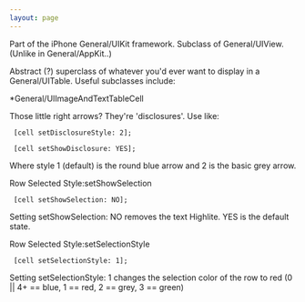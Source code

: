 ```yaml
---
layout: page
---
```




Part of the iPhone General/UIKit framework. Subclass of General/UIView. (Unlike in General/AppKit..)

Abstract (?) superclass of whatever you'd ever want to display in a General/UITable. Useful subclasses include:


*General/UIImageAndTextTableCell


Those little right arrows? They're 'disclosures'. Use like:

<code>    [cell setDisclosureStyle: 2];</code>

<code>    [cell setShowDisclosure: YES];</code>

Where style 1 (default) is the round blue arrow and 2 is the basic grey arrow.

Row Selected Style:setShowSelection

<code>    [cell setShowSelection: NO];</code>

Setting setShowSelection: NO removes the text Highlite. YES is the default state.

Row Selected Style:setSelectionStyle

<code>    [cell setSelectionStyle: 1];</code>

Setting setSelectionStyle: 1 changes the selection color of the row to red
(0 || 4+ == blue, 1 == red, 2 == grey, 3 == green)